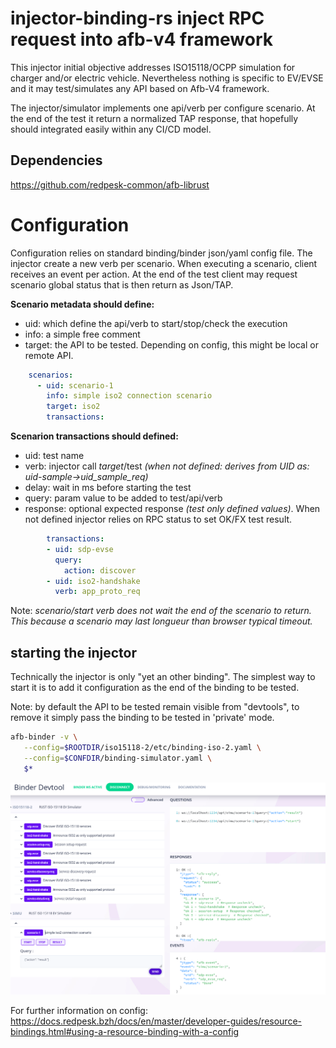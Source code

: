 # injector-binding-rs inject RPC request into afb-v4 framework

This injector initial objective addresses ISO15118/OCPP simulation for charger and/or electric vehicle. Nevertheless nothing is specific to EV/EVSE and it may test/simulates any API based on Afb-V4 framework.

The injector/simulator implements one api/verb per configure scenario. At the end of the test it return a normalized TAP response, that hopefully should integrated easily within any CI/CD model.

## Dependencies

https://github.com/redpesk-common/afb-librust

# Configuration

Configuration relies on standard binding/binder json/yaml config file. The injector create a new verb per scenario. When executing a scenario, client receives an event per action. At the end of the test client may request scenario global status that is then return as Json/TAP.

**Scenario metadata should define:**
* uid: which define the api/verb to start/stop/check the execution
* info: a simple free comment
* target: the API to be tested. Depending on config, this might be local or remote API.

```yaml
    scenarios:
      - uid: scenario-1
        info: simple iso2 connection scenario
        target: iso2
        transactions:
```

**Scenarion transactions should defined:**
* uid: test name
* verb: injector call $target/$test *(when not defined: derives from UID as: uid-sample->uid_sample_req)*
* delay: wait in ms before starting the test
* query: param value to be added to test/api/verb
* response: optional expected response *(test only defined values)*. When not defined injector relies on RPC status to set OK/FX test result.

```yaml
        transactions:
        - uid: sdp-evse
          query:
            action: discover
        - uid: iso2-handshake
          verb: app_proto_req
```

Note: *scenario/start verb does not wait the end of the scenario to return. This because a scenario may last longueur than browser typical timeout.*

## starting the injector

Technically the injector is only "yet an other binding". The simplest way to start it is to add it configuration as the end of the binding to be tested.

Note: by default the API to be tested remain visible from "devtools", to remove it simply pass the binding to be tested in 'private' mode.

``` bash
afb-binder -v \
   --config=$ROOTDIR/iso15118-2/etc/binding-iso-2.yaml \
   --config=$CONFDIR/binding-simulator.yaml \
   $*
```

![images](doc/afb-injector-devtool.png)

For further information on config: https://docs.redpesk.bzh/docs/en/master/developer-guides/resource-bindings.html#using-a-resource-binding-with-a-config

